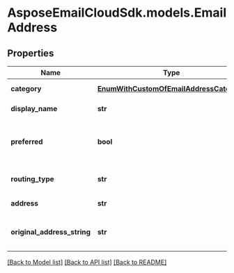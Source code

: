 # AsposeEmailCloudSdk.models.EmailAddress
## Properties
Name | Type | Description | Notes
------------ | ------------- | ------------- | -------------
**category** | [**EnumWithCustomOfEmailAddressCategory**](EnumWithCustomOfEmailAddressCategory.md) | Address category.              | [optional] 
**display_name** | **str** | Display name.              | [optional] 
**preferred** | **bool** | Defines whether email address is preferred.              | 
**routing_type** | **str** | A routing type for an email.              | [optional] 
**address** | **str** | Email address.              | 
**original_address_string** | **str** | The original e-mail address string              | [optional] 



[[Back to Model list]](README.md#documentation-for-models) [[Back to API list]](README.md#documentation-for-api-endpoints) [[Back to README]](README.md)


